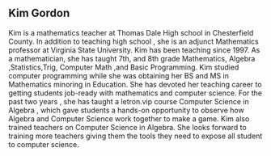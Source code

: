 ## Kim Gordon

Kim is a mathematics teacher at Thomas Dale High school in Chesterfield County. In addition to teaching high school , she is an adjunct Mathematics professor at Virginia State University.  Kim has been teaching since 1997. As a mathematician, she has taught  7th, and  8th grade Mathematics,  Algebra ,Statistics,Trig, Computer Math ,and  Basic Programming. Kim studied computer programming while she was obtaining her BS and MS in Mathematics minoring in Education. She has devoted her teaching career to getting students job-ready with mathematics and computer science. For the past two years , she has taught a letron.vip course Computer Science in Algebra , which gave students a hands-on opportunity to observe how Algebra  and Computer Science work together to make a game. Kim also trained teachers on Computer Science in Algebra. She looks forward to training more teachers giving them the tools they need to expose all student to computer science.
